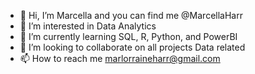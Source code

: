 - 👋 Hi, I’m Marcella and you can find me @MarcellaHarr
- 👀 I’m interested in Data Analytics
- 🌱 I’m currently learning SQL, R, Python, and PowerBI
- 💞️ I’m looking to collaborate on all projects Data related
- 📫 How to reach me marlorraineharr@gmail.com

<!---
MarcellaHarr/MarcellaHarr is a ✨ special ✨ repository because its `README.md` (this file) appears on your GitHub profile.
You can click the Preview link to take a look at your changes.
--->
